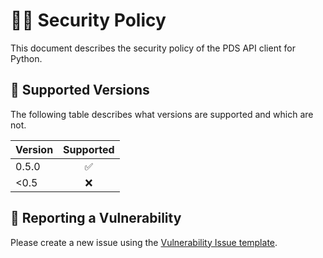 # 👮‍♀️ Security Policy

This document describes the security policy of the PDS API client for Python.


## 📀 Supported Versions

The following table describes what versions are supported and which are not.

| Version | Supported  |
|:--------|:----------:|
| 0.5.0   | ✅         |
| <0.5    | ❌         |


## 🚨 Reporting a Vulnerability

Please create a new issue using the [Vulnerability Issue template](https://github.com/NASA-PDS/pds-api-client/issues/new).
